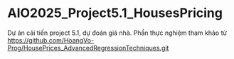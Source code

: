 # AIO2025_Project5.1_HousesPricing
Dự án cải tiến project 5.1, dự đoán giá nhà. Phần thực nghiệm tham khảo từ https://github.com/HoangVo-Prog/HousePrices_AdvancedRegressionTechniques.git
